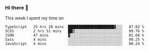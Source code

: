 ### Hi there 👋

<!--
**qiruohan/qiruohan** is a ✨ _special_ ✨ repository because its `README.md` (this file) appears on your GitHub profile.

Here are some ideas to get you started:

- 🔭 I’m currently working on ...
- 🌱 I’m currently learning ...
- 👯 I’m looking to collaborate on ...
- 🤔 I’m looking for help with ...
- 💬 Ask me about ...
- 📫 How to reach me: ...
- 😄 Pronouns: ...
- ⚡ Fun fact: ...
-->

This week I spent my time on 
<!--START_SECTION:waka-->
```text
TypeScript   25 hrs 28 mins  █████████████████████▓░░░   87.02 % 
SCSS         2 hrs 51 mins   ██▒░░░░░░░░░░░░░░░░░░░░░░   09.76 % 
JSON         47 mins         ▓░░░░░░░░░░░░░░░░░░░░░░░░   02.68 % 
Sass         4 mins          ░░░░░░░░░░░░░░░░░░░░░░░░░   00.25 % 
JavaScript   4 mins          ░░░░░░░░░░░░░░░░░░░░░░░░░   00.24 % 
```
<!--END_SECTION:waka-->
